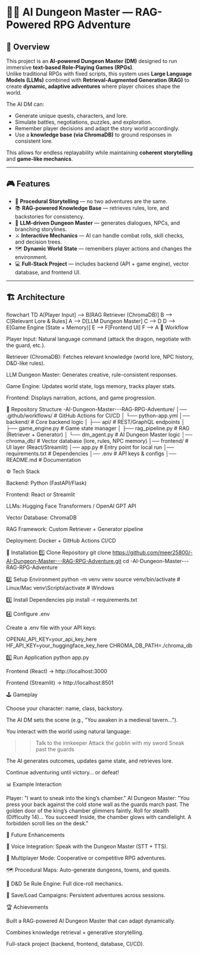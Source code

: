 # 🧙‍♂️ AI Dungeon Master — RAG-Powered RPG Adventure

## 📌 Overview
This project is an **AI-powered Dungeon Master (DM)** designed to run immersive **text-based Role-Playing Games (RPGs)**.  
Unlike traditional RPGs with fixed scripts, this system uses **Large Language Models (LLMs)** combined with **Retrieval-Augmented Generation (RAG)** to create **dynamic, adaptive adventures** where player choices shape the world.

The AI DM can:
- Generate unique quests, characters, and lore.
- Simulate battles, negotiations, puzzles, and exploration.
- Remember player decisions and adapt the story world accordingly.
- Use a **knowledge base (via ChromaDB)** to ground responses in consistent lore.

This allows for endless replayability while maintaining **coherent storytelling** and **game-like mechanics**.

---

## 🎮 Features
- 🎲 **Procedural Storytelling** — no two adventures are the same.  
- 📚 **RAG-powered Knowledge Base** — retrieves rules, lore, and backstories for consistency.  
- 🧠 **LLM-driven Dungeon Master** — generates dialogues, NPCs, and branching storylines.  
- ⚔️ **Interactive Mechanics** — AI can handle combat rolls, skill checks, and decision trees.  
- 🗺️ **Dynamic World State** — remembers player actions and changes the environment.  
- 💻 **Full-Stack Project** — includes backend (API + game engine), vector database, and frontend UI.  

---

## 🏗️ Architecture

flowchart TD
    A[Player Input] --> B[RAG Retriever (ChromaDB)]
    B --> C[Relevant Lore & Rules]
    A --> D[LLM Dungeon Master]
    C --> D
    D --> E[Game Engine (State + Memory)]
    E --> F[Frontend UI]
    F --> A
🔹 Workflow

Player Input: Natural language command (attack the dragon, negotiate with the guard, etc.).

Retriever (ChromaDB): Fetches relevant knowledge (world lore, NPC history, D&D-like rules).

LLM Dungeon Master: Generates creative, rule-consistent responses.

Game Engine: Updates world state, logs memory, tracks player stats.

Frontend: Displays narration, actions, and game progression.

📂 Repository Structure
-AI-Dungeon-Master---RAG-RPG-Adventure/
│── .github/workflows/        # GitHub Actions for CI/CD
│   └── python-app.yml
│── backend/                  # Core backend logic
│   ├── api/                  # REST/GraphQL endpoints
│   ├── game_engine.py        # Game state manager
│   ├── rag_pipeline.py       # RAG (Retriever + Generator)
│   └── dm_agent.py           # AI Dungeon Master logic
│── chroma_db/                # Vector database (lore, rules, NPC memory)
│── frontend/                 # UI layer (React/Streamlit)
│── app.py                    # Entry point for local run
│── requirements.txt          # Dependencies
│── .env                      # API keys & configs
│── README.md                 # Documentation

⚙️ Tech Stack

Backend: Python (FastAPI/Flask)

Frontend: React or Streamlit

LLMs: Hugging Face Transformers / OpenAI GPT API

Vector Database: ChromaDB

RAG Framework: Custom Retriever + Generator pipeline

Deployment: Docker + GitHub Actions CI/CD

🚀 Installation
1️⃣ Clone Repository
git clone https://github.com/meer25800/-AI-Dungeon-Master---RAG-RPG-Adventure.git
cd -AI-Dungeon-Master---RAG-RPG-Adventure

2️⃣ Setup Environment
python -m venv venv
source venv/bin/activate   # Linux/Mac
venv\Scripts\activate      # Windows

3️⃣ Install Dependencies
pip install -r requirements.txt

4️⃣ Configure .env

Create a .env file with your API keys:

OPENAI_API_KEY=your_api_key_here
HF_API_KEY=your_huggingface_key_here
CHROMA_DB_PATH=./chroma_db

5️⃣ Run Application
python app.py


Frontend (React) → http://localhost:3000

Frontend (Streamlit) → http://localhost:8501

🕹️ Gameplay

Choose your character: name, class, backstory.

The AI DM sets the scene (e.g., "You awaken in a medieval tavern…").

You interact with the world using natural language:

>> Talk to the innkeeper
>> Attack the goblin with my sword
>> Sneak past the guards


The AI generates outcomes, updates game state, and retrieves lore.

Continue adventuring until victory… or defeat!

📊 Example Interaction

Player: "I want to sneak into the king’s chamber."
AI Dungeon Master:
"You press your back against the cold stone wall as the guards march past. The golden door of the king’s chamber glimmers faintly. Roll for stealth (Difficulty 14)… You succeed! Inside, the chamber glows with candlelight. A forbidden scroll lies on the desk."

📖 Future Enhancements

🎤 Voice Integration: Speak with the Dungeon Master (STT + TTS).

👥 Multiplayer Mode: Cooperative or competitive RPG adventures.

🗺️ Procedural Maps: Auto-generate dungeons, towns, and quests.

🎯 D&D 5e Rule Engine: Full dice-roll mechanics.

💾 Save/Load Campaigns: Persistent adventures across sessions.

🏆 Achievements

Built a RAG-powered AI Dungeon Master that can adapt dynamically.

Combines knowledge retrieval + generative storytelling.

Full-stack project (backend, frontend, database, CI/CD).
